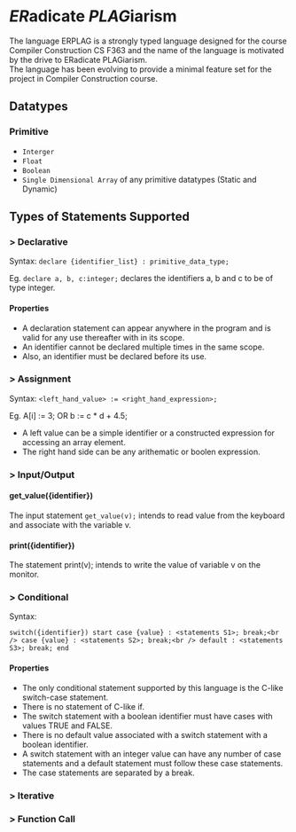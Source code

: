 # *ER*adicate *PLAG*iarism

The language ERPLAG is a strongly typed language designed for the course Compiler Construction CS F363 and the name of the language is motivated by the drive to ERadicate PLAGiarism.
<br />The language has been evolving to provide a minimal feature set for the project in Compiler Construction course.

## Datatypes

### Primitive

- `Interger`
- `Float`
- `Boolean`
- `Single Dimensional Array` of any primitive datatypes (Static and Dynamic)

## Types of Statements Supported

### > Declarative

Syntax: `declare {identifier_list} : primitive_data_type;`

Eg. `declare a, b, c:integer;` declares the identifiers a, b and c to be of type integer.

#### Properties

- A declaration statement can appear anywhere in the program and is valid for any use thereafter with in its scope. 
- An identifier cannot be declared multiple times in the same scope. 
- Also, an identifier must be declared before its use.

### > Assignment

Syntax: `<left_hand_value> := <right_hand_expression>;`

Eg. A[i] := 3; OR b := c * d + 4.5;

- A left value can be a simple identifier or a constructed expression for accessing an array element.
- The right hand side can be any arithematic or boolen expression.

### > Input/Output

#### get_value({identifier})

The input statement `get_value(v);` intends to read value from the keyboard and associate with the variable v. 

#### print({identifier})

The statement print(v); intends to write the value of variable v on the monitor.

### > Conditional

Syntax: 

`switch({identifier})
start
    case {value} : <statements S1>;
                    break;<br />
    case {value} : <statements S2>;
                    break;<br />
    default : <statements S3>;
              break;
end`

#### Properties

- The only conditional statement supported by this language is the C-like switch-case statement. 
- There is no statement of C-like if.
- The switch statement with a boolean identifier must have cases with values TRUE and FALSE. 
- There is no default value associated with a switch statement with a boolean identifier. 
- A switch statement with an integer value can have any number of case statements and a default statement must follow these case statements. 
- The case statements are separated by a break.

### > Iterative



### > Function Call


